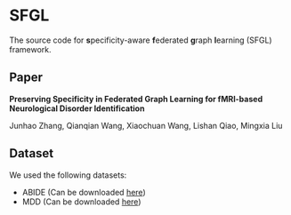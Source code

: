 # SFGL
The source code for **s**pecificity-aware **f**ederated **g**raph **l**earning (SFGL) framework.

## Paper
**Preserving Specificity in Federated Graph Learning for fMRI-based Neurological Disorder Identification**

Junhao Zhang, Qianqian Wang, Xiaochuan Wang, Lishan Qiao, Mingxia Liu

## Dataset
We used the following datasets:

- ABIDE (Can be downloaded [here](http://fcon_1000.projects.nitrc.org/indi/abide/))
- MDD (Can be downloaded [here](http://rfmri.org/REST-meta-MDD))
